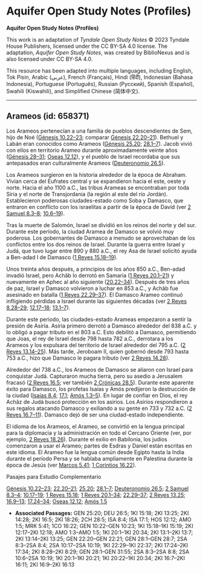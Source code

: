 # Aquifer Open Study Notes (Profiles)

**Aquifer Open Study Notes (Profiles)**

This work is an adaptation of *Tyndale Open Study Notes* © 2023 Tyndale House Publishers, licensed under the CC BY\-SA 4\.0 license. The adaptation, *Aquifer Open Study Notes*, was created by BiblioNexus and is also licensed under CC BY\-SA 4\.0\.

This resource has been adapted into multiple languages, including English, Tok Pisin, Arabic (عربي), French (Français), Hindi (हिंदी), Indonesian (Bahasa Indonesia), Portuguese (Português), Russian (Русский), Spanish (Español), Swahili (Kiswahili), and Simplified Chinese (简体中文).



--------------------------------

## Arameos (id: 658371)

Los Arameos pertenecían a una familia de pueblos descendientes de Sem, hijo de Noé ([Génesis 10\.22–23](https://ref.ly/Gen10:22-Gen10:23); comparar [Génesis 22\.20–21](https://ref.ly/Gen22:20-Gen22:21)). Bethuel y Labán eran conocidos como Arameos ([Génesis 25\.20](https://ref.ly/Gen25:20); [28\.1–7](https://ref.ly/Gen28:1-Gen28:7)). Jacob vivió con ellos en territorio Arameo durante aproximadamente veinte años ([Génesis 28–31](https://ref.ly/Gen28:1-Gen31:55); [Oseas 12\.12](https://ref.ly/Hos12:12)), y el pueblo de Israel recordaba que sus antepasados eran culturalmente Arameos ([Deuteronomio 26\.5](https://ref.ly/Deut26:5)).

Los Arameos surgieron en la historia alrededor de la época de Abraham. Vivían cerca del Eufrates central y se expandieron hacia el este, oeste y norte. Hacia el año 1100 a.C., las tribus Arameas se encontraban por toda Siria y el norte de Transjordania (la región al este del río Jordán). Establecieron poderosas ciudades\-estado como Soba y Damasco, que entraron en conflicto con los israelitas a partir de la época de David (ver [2 Samuel 8\.3–8](https://ref.ly/2Sam8:3-2Sam8:8); [10\.6–19](https://ref.ly/2Sam10:6-2Sam10:19)).

Tras la muerte de Salomón, Israel se dividió en los reinos del norte y del sur. Durante este período, la ciudad Aramea de Damasco se volvió muy poderosa. Los gobernantes de Damasco a menudo se aprovechaban de los conflictos entre los dos reinos de Israel. Durante la guerra entre Israel y Judá, que tuvo lugar entre 890 y 880 a.C., el rey Asa de Israel solicitó ayuda a Ben\-adad I de Damasco ([1 Reyes 15\.18–19](https://ref.ly/1Kgs15:18-1Kgs15:19)).

Unos treinta años después, a principios de los años 850 a.C., Ben\-adad invadió Israel, pero Achâb lo derrotó en Samaria ([1 Reyes 20\.1–21](https://ref.ly/1Kgs20:1-1Kgs20:21)) y nuevamente en Aphec al año siguiente ([20\.22–34](https://ref.ly/1Kgs20:22-1Kgs20:34)). Después de tres años de paz, Israel y Damasco volvieron a luchar en 853 a.C., y Achâb fue asesinado en batalla ([1 Reyes 22\.29–37](https://ref.ly/1Kgs22:29-1Kgs22:37)). El Damasco Arameo continuó infligiendo pérdidas a Israel durante las siguientes décadas (ver [2 Reyes 8\.28–29](https://ref.ly/2Kgs8:28-2Kgs8:29); [12\.17–18](https://ref.ly/2Kgs12:17-2Kgs12:18); [13\.1–7](https://ref.ly/2Kgs13:1-2Kgs13:7)).

Durante este periodo, las ciudades\-estado Arameas empezaron a sentir la presión de Asiria. Asiria primero derrotó a Damasco alrededor del 838 a.C. y lo obligó a pagar tributo en el 803 a.C. Esto debilitó a Damasco, permitiendo que Joas, el rey de Israel desde 798 hasta 782 a.C., derrotara a los Arameos y los expulsara del territorio de Israel alrededor del 795 a.C. ([2 Reyes 13\.14–25](https://ref.ly/2Kgs13:14-2Kgs13:25)). Más tarde, Jeroboam II, quien gobernó desde 793 hasta 753 a.C., hizo que Damasco le pagara tributo (ver [2 Reyes 14\.28](https://ref.ly/2Kgs14:28)).

Alrededor del 738 a.C., los Arameos de Damasco se aliaron con Israel para conquistar Judá. Capturaron mucha tierra, pero su asedio a Jerusalem fracasó ([2 Reyes 16\.5](https://ref.ly/2Kgs16:5); ver también [2 Crónicas 28\.5](https://ref.ly/2Chr28:5)). Durante este aparente éxito para Damasco, los profetas Isaías y Amós predijeron la destrucción de la ciudad ([Isaías 8\.4](https://ref.ly/Isa8:4); [17\.1](https://ref.ly/Isa17:1); [Amós 1\.3–5](https://ref.ly/Amos1:3-Amos1:5)). En lugar de confiar en Dios, el rey Achâz de Judá buscó protección en los asirios. Los Asirios respondieron a sus regalos atacando Damasco y exiliando a su gente en 733 y 732 a.C. ([2 Reyes 16\.7–11](https://ref.ly/2Kgs16:7-2Kgs16:11)). Damasco dejó de ser una ciudad\-estado independiente.

El idioma de los Arameos, el Arameo, se convirtió en la lengua principal para la diplomacia y la administración en todo el Cercano Oriente (ver, por ejemplo, [2 Reyes 18\.26](https://ref.ly/2Kgs18:26)). Durante el exilio en Babilonia, los judíos comenzaron a usar el Arameo; partes de Esdras y Daniel están escritas en este idioma. El Arameo fue la lengua común desde Egipto hasta la India durante el período Persa y se hablaba ampliamente en Palestina durante la época de Jesús (ver [Marcos 5\.41](https://ref.ly/Mark5:41); [1 Corintios 16\.22](https://ref.ly/1Cor16:22)).

Pasajes para Estudio Complementario

[Génesis 10\.22–23](https://ref.ly/Gen10:22-Gen10:23); [22\.20–21](https://ref.ly/Gen22:20-Gen22:21); [25\.20](https://ref.ly/Gen25:20); [28\.1–7](https://ref.ly/Gen28:1-Gen28:7); [Deuteronomio 26\.5](https://ref.ly/Deut26:5); [2 Samuel 8\.3–4](https://ref.ly/2Sam8:3-2Sam8:4); [10\.17–19](https://ref.ly/2Sam10:17-2Sam10:19); [1 Reyes 15\.18](https://ref.ly/1Kgs15:18); [1 Reyes 20\.1–34](https://ref.ly/1Kgs20:1-1Kgs20:34); [22\.29–37](https://ref.ly/1Kgs22:29-1Kgs22:37); [2 Reyes 13\.25](https://ref.ly/2Kgs13:25); [16\.9–13](https://ref.ly/2Kgs16:9-2Kgs16:13); [17\.24–34](https://ref.ly/2Kgs17:24-2Kgs17:34); [Oseas 12\.12](https://ref.ly/Hos12:12); [Amós 1\.5](https://ref.ly/Amos1:5)

* **Associated Passages:** GEN 25:20; DEU 26:5; 1KI 15:18; 2KI 13:25; 2KI 14:28; 2KI 16:5; 2KI 18:26; 2CH 28:5; ISA 8:4; ISA 17:1; HOS 12:12; AMO 1:5; MRK 5:41; 1CO 16:22; GEN 10:22–GEN 10:23; 1KI 15:18–1KI 15:19; 2KI 12:17–2KI 12:18; AMO 1:3–AMO 1:5; 1KI 20:1–1KI 20:34; 2KI 13:1–2KI 13:7; 2KI 13:14–2KI 13:25; GEN 22:20–GEN 22:21; GEN 28:1–GEN 28:7; 2SA 8:3–2SA 8:4; 2SA 10:17–2SA 10:19; 1KI 22:29–1KI 22:37; 2KI 17:24–2KI 17:34; 2KI 8:28–2KI 8:29; GEN 28:1–GEN 31:55; 2SA 8:3–2SA 8:8; 2SA 10:6–2SA 10:19; 1KI 20:1–1KI 20:21; 1KI 20:22–1KI 20:34; 2KI 16:7–2KI 16:11; 2KI 16:9–2KI 16:13

